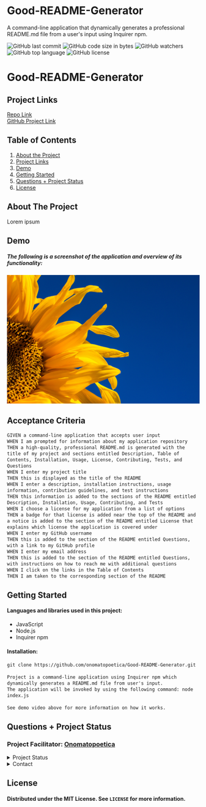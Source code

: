 # Good-README-Generator 
A command-line application that dynamically generates a professional README.md file from a user's input using Inquirer npm. 

![GitHub last commit](https://img.shields.io/github/last-commit/onomatopoetica/Good-README-Generator)  ![GitHub code size in bytes](https://img.shields.io/github/languages/code-size/onomatopoetica/Good-README-Generator)  ![GitHub watchers](https://img.shields.io/github/watchers/onomatopoetica/Good-README-Generator?label=Watch&style=social)  ![GitHub top language](https://img.shields.io/github/languages/top/onomatopoetica/Good-README-Generator)  ![GitHub license](https://img.shields.io/badge/license-MIT-blueviolet) <br> 

# Good-README-Generator <br>
    
## Project Links
[Repo Link](https://github.com/onomatopoetica/Good-README-Generator) <br>
[GitHub Project Link](https://onomatopoetica.github.io/Good-README-Generator/)    
    
## Table of Contents
1. [About the Project](#About-The-Project)
1. [Project Links](#Project-Links)
1. [Demo](#Demo)
1. [Getting Started](#Getting-Started)
1. [Questions + Project Status](#Questions+Project-Status)
1. [License](#License)
    
## About The Project <br>
Lorem ipsum
    
## Demo
    
##### The following is a screenshot of the application and overview of its functionality: <br>
    
![Screenshot](https://github.com/onomatopoetica/work-day-scheduler/blob/main/assets/sunflower.png) 
    
## Acceptance Criteria

```
GIVEN a command-line application that accepts user input
WHEN I am prompted for information about my application repository
THEN a high-quality, professional README.md is generated with the title of my project and sections entitled Description, Table of Contents, Installation, Usage, License, Contributing, Tests, and Questions
WHEN I enter my project title
THEN this is displayed as the title of the README
WHEN I enter a description, installation instructions, usage information, contribution guidelines, and test instructions
THEN this information is added to the sections of the README entitled Description, Installation, Usage, Contributing, and Tests
WHEN I choose a license for my application from a list of options
THEN a badge for that license is added near the top of the README and a notice is added to the section of the README entitled License that explains which license the application is covered under
WHEN I enter my GitHub username
THEN this is added to the section of the README entitled Questions, with a link to my GitHub profile
WHEN I enter my email address
THEN this is added to the section of the README entitled Questions, with instructions on how to reach me with additional questions
WHEN I click on the links in the Table of Contents
THEN I am taken to the corresponding section of the README
```

## Getting Started
    
#### Languages and libraries used in this project:
* JavaScript 
* Node.js
* Inquirer npm
    
#### Installation: <br>
```  
git clone https://github.com/onomatopoetica/Good-README-Generator.git

Project is a command-line application using Inquirer npm which dynamically generates a README.md file from user's input. 
The application will be invoked by using the following command: node index.js

See demo video above for more information on how it works.
```    
## Questions + Project Status
   ### Project Facilitator: [Onomatopoetica](https://github.com/onomatopoetica)
<details>
    <summary>Project Status</summary>
    Active
</details>
<details>
    <summary>Contact</summary>
    jendotb@gmail.com
</details>
    
## License
#### Distributed under the MIT License. See `LICENSE` for more information.

